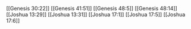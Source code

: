 [[Genesis 30:22]]
[[Genesis 41:51]]
[[Genesis 48:5]]
[[Genesis 48:14]]
[[Joshua 13:29]]
[[Joshua 13:31]]
[[Joshua 17:1]]
[[Joshua 17:5]]
[[Joshua 17:6]]
